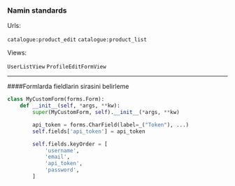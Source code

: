 ### Namin standards

Urls:

`catalogue:product_edit`
`catalogue:product_list`

Views:

`UserListView`
`ProfileEditFormView`


-----------


####Formlarda fieldlarin sirasini belirleme

`````python
class MyCustomForm(forms.Form):
    def __init__(self, *args, **kw):
        super(MyCustomForm, self).__init__(*args, **kw)

        api_token = forms.CharField(label=_("Token"), ...)
        self.fields['api_token'] = api_token

        self.fields.keyOrder = [
            'username',
            'email',
            'api_token',
            'password',
        ]
        
`````

